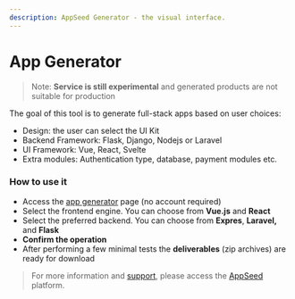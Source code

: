 ```yaml
---
description: AppSeed Generator - the visual interface.
---
```


# App Generator

> Note: **Service is still experimental** and generated products are not suitable for production

The goal of this tool is to generate full-stack apps based on user choices: 

* Design: the user can select the UI Kit
* Backend Framework: Flask, Django, Nodejs or Laravel
* UI Framework: Vue, React, Svelte 
* Extra modules: Authentication type, database, payment modules etc.  

### How to use it

* Access the [app generator](https://appseed.us/app-generator) page \(no account required\)
* Select the frontend engine. You can choose from **Vue.js** and **React**
* Select the preferred backend. You can choose from **Expres**, **Laravel,** and **Flask**
* **Confirm the operation** 
* After performing a few minimal tests the **deliverables** \(zip archives\) are ready for download



> For more information and [support](support.md), please access the [AppSeed](https://appseed.us) platform.






